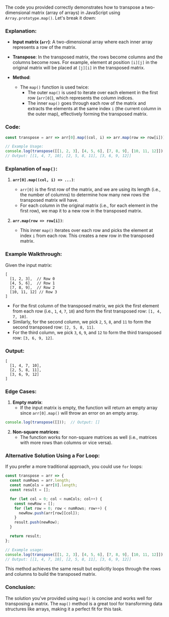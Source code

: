 The code you provided correctly demonstrates how to transpose a two-dimensional matrix (array of arrays) in JavaScript using `Array.prototype.map()`. Let's break it down:

### **Explanation:**

- **Input matrix (`arr`)**: A two-dimensional array where each inner array represents a row of the matrix.
  
- **Transpose**: In the transposed matrix, the rows become columns and the columns become rows. For example, element at position `[i][j]` in the original matrix will be placed at `[j][i]` in the transposed matrix.

- **Method**:
  - The `map()` function is used twice:
    - The outer `map()` is used to iterate over each element in the first row (`arr[0]`), which represents the column indices.
    - The inner `map()` goes through each row of the matrix and extracts the elements at the same index `i` (the current column in the outer map), effectively forming the transposed matrix.

### **Code:**

```javascript
const transpose = arr => arr[0].map((col, i) => arr.map(row => row[i]));

// Example Usage:
console.log(transpose([[1, 2, 3], [4, 5, 6], [7, 8, 9], [10, 11, 12]]));
// Output: [[1, 4, 7, 10], [2, 5, 8, 11], [3, 6, 9, 12]]
```

### **Explanation of `map()`**:

1. **`arr[0].map((col, i) => ...)`**:
   - `arr[0]` is the first row of the matrix, and we are using its length (i.e., the number of columns) to determine how many new rows the transposed matrix will have.
   - For each column in the original matrix (i.e., for each element in the first row), we map it to a new row in the transposed matrix.

2. **`arr.map(row => row[i])`**:
   - This inner `map()` iterates over each row and picks the element at index `i` from each row. This creates a new row in the transposed matrix.

### **Example Walkthrough:**

Given the input matrix:

```
[
  [1, 2, 3],  // Row 0
  [4, 5, 6],  // Row 1
  [7, 8, 9],  // Row 2
  [10, 11, 12] // Row 3
]
```

- For the first column of the transposed matrix, we pick the first element from each row (i.e., `1`, `4`, `7`, `10`) and form the first transposed row: `[1, 4, 7, 10]`.
- Similarly, for the second column, we pick `2`, `5`, `8`, and `11` to form the second transposed row: `[2, 5, 8, 11]`.
- For the third column, we pick `3`, `6`, `9`, and `12` to form the third transposed row: `[3, 6, 9, 12]`.

### **Output**:

```
[
  [1, 4, 7, 10], 
  [2, 5, 8, 11], 
  [3, 6, 9, 12]
]
```

### **Edge Cases:**

1. **Empty matrix**:
   - If the input matrix is empty, the function will return an empty array since `arr[0].map()` will throw an error on an empty array.

```javascript
console.log(transpose([]));  // Output: []
```

2. **Non-square matrices**:
   - The function works for non-square matrices as well (i.e., matrices with more rows than columns or vice versa).

### **Alternative Solution Using a For Loop**:
If you prefer a more traditional approach, you could use `for` loops:

```javascript
const transpose = arr => {
  const numRows = arr.length;
  const numCols = arr[0].length;
  const result = [];

  for (let col = 0; col < numCols; col++) {
    const newRow = [];
    for (let row = 0; row < numRows; row++) {
      newRow.push(arr[row][col]);
    }
    result.push(newRow);
  }

  return result;
};

// Example usage:
console.log(transpose([[1, 2, 3], [4, 5, 6], [7, 8, 9], [10, 11, 12]]));
// Output: [[1, 4, 7, 10], [2, 5, 8, 11], [3, 6, 9, 12]]
```

This method achieves the same result but explicitly loops through the rows and columns to build the transposed matrix.

### Conclusion:
The solution you've provided using `map()` is concise and works well for transposing a matrix. The `map()` method is a great tool for transforming data structures like arrays, making it a perfect fit for this task.